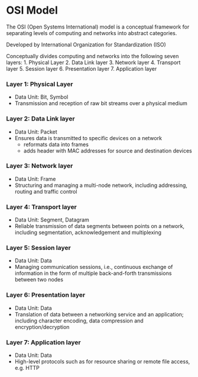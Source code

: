 # OSI Model

The OSI  (Open Systems International) model is a conceptual framework for separating levels of computing and networks into abstract categories.

Developed by International Organization for Standardization (ISO)

Conceptually divides computing and networks into the following seven layers:
	1. Physical Layer
	2. Data Link layer
	3. Network layer
	4. Transport layer
	5. Session layer
	6. Presentation layer
	7. Application layer

### Layer 1: Physical Layer
- Data Unit: Bit, Symbol
- Transmission and reception of raw bit streams over a physical medium

### Layer 2: Data Link layer
- Data Unit: Packet
- Ensures data is transmitted to specific devices on a network
	- reformats data into frames
	- adds header with MAC addresses for source and destination devices

### Layer 3: Network layer
- Data Unit: Frame
- Structuring and managing a multi-node network, including addressing, routing and traffic control

### Layer 4: Transport layer
- Data Unit: Segment, Datagram
- Reliable transmission of data segments between points on a network, including segmentation, acknowledgement and multiplexing

### Layer 5: Session layer
- Data Unit: Data
- Managing communication sessions, i.e., continuous exchange of information in the form of multiple back-and-forth transmissions between two nodes

### Layer 6: Presentation layer
- Data Unit: Data
- Translation of data between a networking service and an application; including character encoding, data compression and encryption/decryption

### Layer 7: Application layer
- Data Unit: Data
- High-level protocols such as for resource sharing or remote file access, e.g. HTTP
